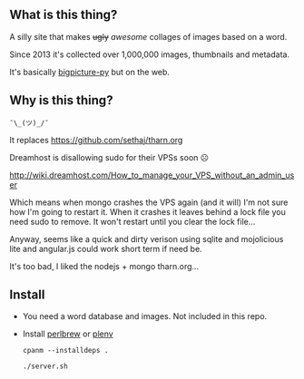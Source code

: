 What is this thing?
-------------------

A silly site that makes ~~ugly~~  _awesome_ collages of images based on a word.

Since 2013 it's collected over 1,000,000 images, thumbnails and metadata.

It's basically [bigpicture-py](https://github.com/sethaj/bigpicture-py) but on the web.


Why is this thing?
------------------

`¯\_(ツ)_/¯`

It replaces https://github.com/sethaj/tharn.org

Dreamhost is disallowing sudo for their VPSs soon ☹

http://wiki.dreamhost.com/How_to_manage_your_VPS_without_an_admin_user

Which means when mongo crashes the VPS again (and it will) I'm not sure how I'm going to restart it. When it crashes it leaves behind a lock file you need sudo to remove. It won't restart until you clear the lock file...

Anyway, seems like a quick and dirty verison using sqlite and mojolicious lite and angular.js could work short term if need be.

It's too bad, I liked the nodejs + mongo tharn.org...


Install
-------

* You need a word database and images. Not included in this repo.
* Install [perlbrew](http://perlbrew.pl/) or [plenv](https://github.com/tokuhirom/plenv)

    `cpanm --installdeps .`

    `./server.sh`
